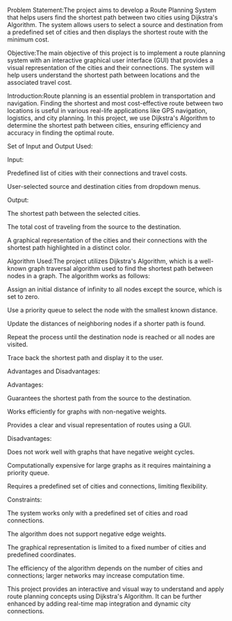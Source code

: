 Problem Statement:The project aims to develop a Route Planning System that helps users find the shortest path between two cities using Dijkstra's Algorithm. The system allows users to select a source and destination from a predefined set of cities and then displays the shortest route with the minimum cost.

Objective:The main objective of this project is to implement a route planning system with an interactive graphical user interface (GUI) that provides a visual representation of the cities and their connections. The system will help users understand the shortest path between locations and the associated travel cost.

Introduction:Route planning is an essential problem in transportation and navigation. Finding the shortest and most cost-effective route between two locations is useful in various real-life applications like GPS navigation, logistics, and city planning. In this project, we use Dijkstra's Algorithm to determine the shortest path between cities, ensuring efficiency and accuracy in finding the optimal route.

Set of Input and Output Used:

Input:

Predefined list of cities with their connections and travel costs.

User-selected source and destination cities from dropdown menus.

Output:

The shortest path between the selected cities.

The total cost of traveling from the source to the destination.

A graphical representation of the cities and their connections with the shortest path highlighted in a distinct color.

Algorithm Used:The project utilizes Dijkstra's Algorithm, which is a well-known graph traversal algorithm used to find the shortest path between nodes in a graph. The algorithm works as follows:

Assign an initial distance of infinity to all nodes except the source, which is set to zero.

Use a priority queue to select the node with the smallest known distance.

Update the distances of neighboring nodes if a shorter path is found.

Repeat the process until the destination node is reached or all nodes are visited.

Trace back the shortest path and display it to the user.

Advantages and Disadvantages:

Advantages:

Guarantees the shortest path from the source to the destination.

Works efficiently for graphs with non-negative weights.

Provides a clear and visual representation of routes using a GUI.

Disadvantages:

Does not work well with graphs that have negative weight cycles.

Computationally expensive for large graphs as it requires maintaining a priority queue.

Requires a predefined set of cities and connections, limiting flexibility.

Constraints:

The system works only with a predefined set of cities and road connections.

The algorithm does not support negative edge weights.

The graphical representation is limited to a fixed number of cities and predefined coordinates.

The efficiency of the algorithm depends on the number of cities and connections; larger networks may increase computation time.

This project provides an interactive and visual way to understand and apply route planning concepts using Dijkstra's Algorithm. It can be further enhanced by adding real-time map integration and dynamic city connections.

